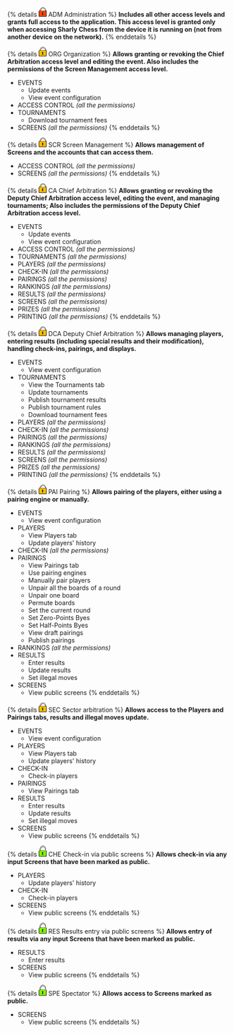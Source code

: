 <!-- Do not edit this table manually, use script generate_access_levels_doc.py instead. -->

{% details ![admin](../../assets/images/access-levels/lock-admin-small.png) ADM Administration %}
**Includes all other access levels and grants full access to the application. This access level is granted only when accessing Sharly Chess from the device it is running on (not from another device on the network).**
{% enddetails %}

{% details ![account](../../assets/images/access-levels/lock-account-small.png) ORG Organization %}
**Allows granting or revoking the Chief Arbitration access level and editing the event. Also includes the permissions of the Screen Management access level.**
- EVENTS
  - Update events
  - View event configuration
- ACCESS CONTROL _(all the permissions)_
- TOURNAMENTS
  - Download tournament fees
- SCREENS _(all the permissions)_
{% enddetails %}

{% details ![account](../../assets/images/access-levels/lock-account-small.png) SCR Screen Management %}
**Allows management of Screens and the accounts that can access them.**
- ACCESS CONTROL _(all the permissions)_
- SCREENS _(all the permissions)_
{% enddetails %}

{% details ![account](../../assets/images/access-levels/lock-account-small.png) CA Chief Arbitration %}
**Allows granting or revoking the Deputy Chief Arbitration access level, editing the event, and managing tournaments; Also includes the permissions of the Deputy Chief Arbitration access level.**
- EVENTS
  - Update events
  - View event configuration
- ACCESS CONTROL _(all the permissions)_
- TOURNAMENTS _(all the permissions)_
- PLAYERS _(all the permissions)_
- CHECK-IN _(all the permissions)_
- PAIRINGS _(all the permissions)_
- RANKINGS _(all the permissions)_
- RESULTS _(all the permissions)_
- SCREENS _(all the permissions)_
- PRIZES _(all the permissions)_
- PRINTING _(all the permissions)_
{% enddetails %}

{% details ![account](../../assets/images/access-levels/lock-account-small.png) DCA Deputy Chief Arbitration %}
**Allows managing players, entering results (including special results and their modification), handling check-ins, pairings, and displays.**
- EVENTS
  - View event configuration
- TOURNAMENTS
  - View the Tournaments tab
  - Update tournaments
  - Publish tournament results
  - Publish tournament rules
  - Download tournament fees
- PLAYERS _(all the permissions)_
- CHECK-IN _(all the permissions)_
- PAIRINGS _(all the permissions)_
- RANKINGS _(all the permissions)_
- RESULTS _(all the permissions)_
- SCREENS _(all the permissions)_
- PRIZES _(all the permissions)_
- PRINTING _(all the permissions)_
{% enddetails %}

{% details ![account](../../assets/images/access-levels/lock-account-small.png) PAI Pairing %}
**Allows pairing of the players, either using a pairing engine or manually.**
- EVENTS
  - View event configuration
- PLAYERS
  - View Players tab
  - Update players' history
- CHECK-IN _(all the permissions)_
- PAIRINGS
  - View Pairings tab
  - Use pairing engines
  - Manually pair players
  - Unpair all the boards of a round
  - Unpair one board
  - Permute boards
  - Set the current round
  - Set Zero-Points Byes
  - Set Half-Points Byes
  - View draft pairings
  - Publish pairings
- RANKINGS _(all the permissions)_
- RESULTS
  - Enter results
  - Update results
  - Set illegal moves
- SCREENS
  - View public screens
{% enddetails %}

{% details ![account](../../assets/images/access-levels/lock-account-small.png) SEC Sector arbitration %}
**Allows access to the Players and Pairings tabs, results and illegal moves update.**
- EVENTS
  - View event configuration
- PLAYERS
  - View Players tab
  - Update players' history
- CHECK-IN
  - Check-in players
- PAIRINGS
  - View Pairings tab
- RESULTS
  - Enter results
  - Update results
  - Set illegal moves
- SCREENS
  - View public screens
{% enddetails %}

{% details ![no-account](../../assets/images/access-levels/lock-no-account-small.png) CHE Check-in via public screens %}
**Allows check-in via any input Screens that have been marked as public.**
- PLAYERS
  - Update players' history
- CHECK-IN
  - Check-in players
- SCREENS
  - View public screens
{% enddetails %}

{% details ![no-account](../../assets/images/access-levels/lock-no-account-small.png) RES Results entry via public screens %}
**Allows entry of results via any input Screens that have been marked as public.**
- RESULTS
  - Enter results
- SCREENS
  - View public screens
{% enddetails %}

{% details ![no-account](../../assets/images/access-levels/lock-no-account-small.png) SPE Spectator %}
**Allows access to Screens marked as public.**
- SCREENS
  - View public screens
{% enddetails %}

<!-- Generated by script generate_access_levels_doc.py on 2025-09-17 16:20 -->
